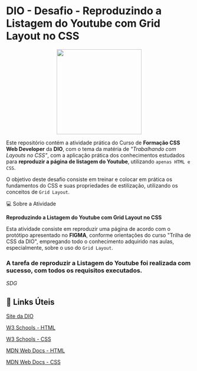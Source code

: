 # DIO - Desafio - Reproduzindo a Listagem do Youtube com Grid Layout no CSS  
<p align="center">
  <img src="https://hermes.digitalinnovation.one/tracks/da043c7a-7189-441e-bf28-adc2d05a4934.png" width="230px" />
  </p>



Este repositório contém a atividade prática do Curso de **Formação CSS Web Developer** da **DIO**, com o tema da matéria de *"Trabalhando com Layouts no CSS"*, com a aplicação prática dos conhecimentos estudados para **reproduzir a página de listagem do Youtube**, utilizando `apenas HTML e CSS`.

O objetivo deste desafio consiste em treinar e colocar em prática os fundamentos do CSS e suas propriedades de estilização, utilizando os conceitos de `Grid Layout`.

:computer: Sobre a Atividade

**Reproduzindo a Listagem do Youtube com Grid Layout no CSS**

Esta atividade consiste em reproduzir uma página de acordo com o protótipo apresentado no **FIGMA**, conforme orientações do curso "Trilha de CSS da DIO", empregando todo o conhecimento adquirido nas aulas, especialmente, sobre o uso do `Grid Layout`.


### A tarefa de reproduzir a Listagem do Youtube foi realizada com sucesso, com todos os requisitos executados. 

*SDG*

## :link: Links Úteis
[Site da DIO](https://www.dio.me)

[W3 Schools - HTML](https://www.w3schools.com/html/)

[W3 Schools - CSS](https://www.w3schools.com/css/default.asp)

[MDN Web Docs - HTML](https://developer.mozilla.org/pt-BR/docs/Web/HTML)

[MDN Web Docs - CSS](https://developer.mozilla.org/pt-BR/docs/Web/CSS)

